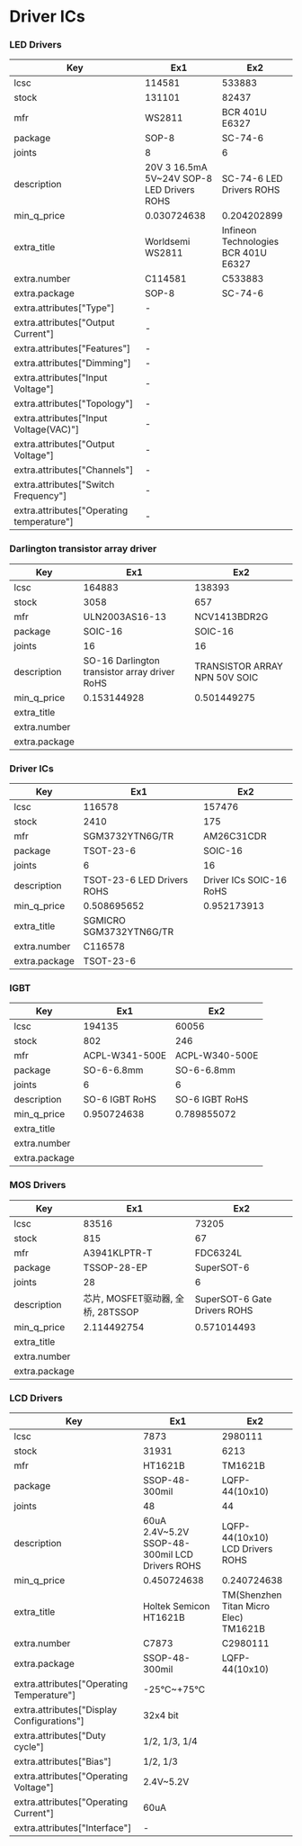 # Driver ICs

### LED Drivers

| Key | Ex1 | Ex2 |
| --- | --- | --- |
| lcsc | 114581 | 533883 |
| stock | 131101 | 82437 |
| mfr | WS2811 | BCR 401U E6327 |
| package | SOP-8 | SC-74-6 |
| joints | 8 | 6 |
| description | 20V 3 16.5mA 5V~24V SOP-8 LED Drivers ROHS | SC-74-6  LED Drivers ROHS |
| min_q_price | 0.030724638 | 0.204202899 |
| extra_title | Worldsemi WS2811 | Infineon Technologies BCR 401U E6327 |
| extra.number | C114581 | C533883 |
| extra.package | SOP-8 | SC-74-6 |
| extra.attributes["Type"] | - |  |
| extra.attributes["Output Current"] | - |  |
| extra.attributes["Features"] | - |  |
| extra.attributes["Dimming"] | - |  |
| extra.attributes["Input Voltage"] | - |  |
| extra.attributes["Topology"] | - |  |
| extra.attributes["Input Voltage(VAC)"] | - |  |
| extra.attributes["Output Voltage"] | - |  |
| extra.attributes["Channels"] | - |  |
| extra.attributes["Switch Frequency"] | - |  |
| extra.attributes["Operating temperature"] | - |  |

### Darlington transistor array driver

| Key | Ex1 | Ex2 |
| --- | --- | --- |
| lcsc | 164883 | 138393 |
| stock | 3058 | 657 |
| mfr | ULN2003AS16-13 | NCV1413BDR2G |
| package | SOIC-16 | SOIC-16 |
| joints | 16 | 16 |
| description | SO-16 Darlington transistor array driver RoHS | TRANSISTOR ARRAY NPN 50V SOIC |
| min_q_price | 0.153144928 | 0.501449275 |
| extra_title |  |  |
| extra.number |  |  |
| extra.package |  |  |

### Driver ICs

| Key | Ex1 | Ex2 |
| --- | --- | --- |
| lcsc | 116578 | 157476 |
| stock | 2410 | 175 |
| mfr | SGM3732YTN6G/TR | AM26C31CDR |
| package | TSOT-23-6 | SOIC-16 |
| joints | 6 | 16 |
| description | TSOT-23-6 LED Drivers ROHS | Driver ICs SOIC-16 RoHS |
| min_q_price | 0.508695652 | 0.952173913 |
| extra_title | SGMICRO SGM3732YTN6G/TR |  |
| extra.number | C116578 |  |
| extra.package | TSOT-23-6 |  |

### IGBT

| Key | Ex1 | Ex2 |
| --- | --- | --- |
| lcsc | 194135 | 60056 |
| stock | 802 | 246 |
| mfr | ACPL-W341-500E | ACPL-W340-500E |
| package | SO-6-6.8mm | SO-6-6.8mm |
| joints | 6 | 6 |
| description | SO-6 IGBT RoHS | SO-6 IGBT RoHS |
| min_q_price | 0.950724638 | 0.789855072 |
| extra_title |  |  |
| extra.number |  |  |
| extra.package |  |  |

### MOS Drivers

| Key | Ex1 | Ex2 |
| --- | --- | --- |
| lcsc | 83516 | 73205 |
| stock | 815 | 67 |
| mfr | A3941KLPTR-T | FDC6324L |
| package | TSSOP-28-EP | SuperSOT-6 |
| joints | 28 | 6 |
| description | 芯片, MOSFET驱动器, 全桥, 28TSSOP | SuperSOT-6 Gate Drivers ROHS |
| min_q_price | 2.114492754 | 0.571014493 |
| extra_title |  |  |
| extra.number |  |  |
| extra.package |  |  |

### LCD Drivers

| Key | Ex1 | Ex2 |
| --- | --- | --- |
| lcsc | 7873 | 2980111 |
| stock | 31931 | 6213 |
| mfr | HT1621B | TM1621B |
| package | SSOP-48-300mil | LQFP-44(10x10) |
| joints | 48 | 44 |
| description | 60uA 2.4V~5.2V SSOP-48-300mil LCD Drivers ROHS | LQFP-44(10x10)  LCD Drivers ROHS |
| min_q_price | 0.450724638 | 0.240724638 |
| extra_title | Holtek Semicon HT1621B | TM(Shenzhen Titan Micro Elec) TM1621B |
| extra.number | C7873 | C2980111 |
| extra.package | SSOP-48-300mil | LQFP-44(10x10) |
| extra.attributes["Operating Temperature"] | -25℃~+75℃ |  |
| extra.attributes["Display Configurations"] | 32x4 bit |  |
| extra.attributes["Duty cycle"] | 1/2, 1/3, 1/4 |  |
| extra.attributes["Bias"] | 1/2, 1/3 |  |
| extra.attributes["Operating Voltage"] | 2.4V~5.2V |  |
| extra.attributes["Operating Current"] | 60uA |  |
| extra.attributes["Interface"] | - |  |

